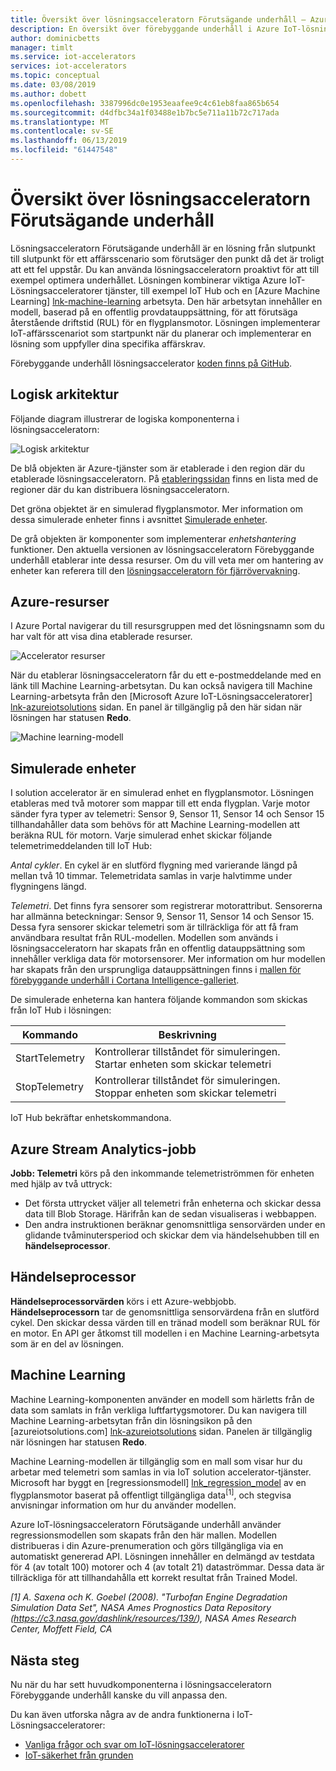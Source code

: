 ```yaml
---
title: Översikt över lösningsacceleratorn Förutsägande underhåll – Azure | Microsoft Docs
description: En översikt över förebyggande underhåll i Azure IoT-lösningsaccelerator.
author: dominicbetts
manager: timlt
ms.service: iot-accelerators
services: iot-accelerators
ms.topic: conceptual
ms.date: 03/08/2019
ms.author: dobett
ms.openlocfilehash: 3387996dc0e1953eaafee9c4c61eb8faa865b654
ms.sourcegitcommit: d4dfbc34a1f03488e1b7bc5e711a11b72c717ada
ms.translationtype: MT
ms.contentlocale: sv-SE
ms.lasthandoff: 06/13/2019
ms.locfileid: "61447548"
---
```

# <a name="predictive-maintenance-solution-accelerator-overview"></a>Översikt över lösningsacceleratorn Förutsägande underhåll

Lösningsacceleratorn Förutsägande underhåll är en lösning från slutpunkt till slutpunkt för ett affärsscenario som förutsäger den punkt då det är troligt att ett fel uppstår. Du kan använda lösningsacceleratorn proaktivt för att till exempel optimera underhållet. Lösningen kombinerar viktiga Azure IoT-Lösningsacceleratorer tjänster, till exempel IoT Hub och en [Azure Machine Learning] [ lnk-machine-learning] arbetsyta. Den här arbetsytan innehåller en modell, baserad på en offentlig provdatauppsättning, för att förutsäga återstående driftstid (RUL) för en flygplansmotor. Lösningen implementerar IoT-affärsscenariot som startpunkt när du planerar och implementerar en lösning som uppfyller dina specifika affärskrav.

Förebyggande underhåll lösningsaccelerator [koden finns på GitHub](https://github.com/Azure/azure-iot-predictive-maintenance).

## <a name="logical-architecture"></a>Logisk arkitektur

Följande diagram illustrerar de logiska komponenterna i lösningsacceleratorn:

![Logisk arkitektur][img-architecture]

De blå objekten är Azure-tjänster som är etablerade i den region där du etablerade lösningsacceleratorn. På [etableringssidan][lnk-azureiotsolutions] finns en lista med de regioner där du kan distribuera lösningsacceleratorn.

Det gröna objektet är en simulerad flygplansmotor. Mer information om dessa simulerade enheter finns i avsnittet [Simulerade enheter](#simulated-devices).

De grå objekten är komponenter som implementerar *enhetshantering* funktioner. Den aktuella versionen av lösningsacceleratorn Förebyggande underhåll etablerar inte dessa resurser. Om du vill veta mer om hantering av enheter kan referera till den [lösningsacceleratorn för fjärrövervakning][lnk-remote-monitoring].

## <a name="azure-resources"></a>Azure-resurser

I Azure Portal navigerar du till resursgruppen med det lösningsnamn som du har valt för att visa dina etablerade resurser.

![Accelerator resurser][img-resource-group]

När du etablerar lösningsacceleratorn får du ett e-postmeddelande med en länk till Machine Learning-arbetsytan. Du kan också navigera till Machine Learning-arbetsyta från den [Microsoft Azure IoT-Lösningsacceleratorer] [ lnk-azureiotsolutions] sidan. En panel är tillgänglig på den här sidan när lösningen har statusen **Redo**.

![Machine learning-modell][img-machine-learning]

## <a name="simulated-devices"></a>Simulerade enheter

I solution accelerator är en simulerad enhet en flygplansmotor. Lösningen etableras med två motorer som mappar till ett enda flygplan. Varje motor sänder fyra typer av telemetri: Sensor 9, Sensor 11, Sensor 14 och Sensor 15 tillhandahåller data som behövs för att Machine Learning-modellen att beräkna RUL för motorn. Varje simulerad enhet skickar följande telemetrimeddelanden till IoT Hub:

*Antal cykler*. En cykel är en slutförd flygning med varierande längd på mellan två 10 timmar. Telemetridata samlas in varje halvtimme under flygningens längd.

*Telemetri*. Det finns fyra sensorer som registrerar motorattribut. Sensorerna har allmänna beteckningar: Sensor 9, Sensor 11, Sensor 14 och Sensor 15. Dessa fyra sensorer skickar telemetri som är tillräckliga för att få fram användbara resultat från RUL-modellen. Modellen som används i lösningsacceleratorn har skapats från en offentlig datauppsättning som innehåller verkliga data för motorsensorer. Mer information om hur modellen har skapats från den ursprungliga datauppsättningen finns i [mallen för förebyggande underhåll i Cortana Intelligence-galleriet][lnk-cortana-analytics].

De simulerade enheterna kan hantera följande kommandon som skickas från IoT Hub i lösningen:

| Kommando | Beskrivning |
| --- | --- |
| StartTelemetry |Kontrollerar tillståndet för simuleringen.<br/>Startar enheten som skickar telemetri |
| StopTelemetry |Kontrollerar tillståndet för simuleringen.<br/>Stoppar enheten som skickar telemetri |

IoT Hub bekräftar enhetskommandona.

## <a name="azure-stream-analytics-job"></a>Azure Stream Analytics-jobb

**Jobb: Telemetri** körs på den inkommande telemetriströmmen för enheten med hjälp av två uttryck:

* Det första uttrycket väljer all telemetri från enheterna och skickar dessa data till Blob Storage. Härifrån kan de sedan visualiseras i webbappen.
* Den andra instruktionen beräknar genomsnittliga sensorvärden under en glidande tvåminutersperiod och skickar dem via händelsehubben till en **händelseprocessor**.

## <a name="event-processor"></a>Händelseprocessor
**Händelseprocessorvärden** körs i ett Azure-webbjobb. **Händelseprocessorn** tar de genomsnittliga sensorvärdena från en slutförd cykel. Den skickar dessa värden till en tränad modell som beräknar RUL för en motor. En API ger åtkomst till modellen i en Machine Learning-arbetsyta som är en del av lösningen.

## <a name="machine-learning"></a>Machine Learning
Machine Learning-komponenten använder en modell som härletts från de data som samlats in från verkliga luftfartygsmotorer. Du kan navigera till Machine Learning-arbetsytan från din lösningsikon på den [azureiotsolutions.com] [ lnk-azureiotsolutions] sidan. Panelen är tillgänglig när lösningen har statusen **Redo**.

Machine Learning-modellen är tillgänglig som en mall som visar hur du arbetar med telemetri som samlas in via IoT solution accelerator-tjänster. Microsoft har byggt en [regressionsmodell] [ lnk_regression_model] av en flygplansmotor baserat på offentligt tillgängliga data<sup>\[1\]</sup>, och stegvisa anvisningar information om hur du använder modellen.

Azure IoT-lösningsacceleratorn Förutsägande underhåll använder regressionsmodellen som skapats från den här mallen. Modellen distribueras i din Azure-prenumeration och görs tillgängliga via en automatiskt genererad API. Lösningen innehåller en delmängd av testdata för 4 (av totalt 100) motorer och 4 (av totalt 21) dataströmmar. Dessa data är tillräckliga för att tillhandahålla ett korrekt resultat från Trained Model.

*\[1\] A. Saxena och K. Goebel (2008). "Turbofan Engine Degradation Simulation Data Set", NASA Ames Prognostics Data Repository (https://c3.nasa.gov/dashlink/resources/139/), NASA Ames Research Center, Moffett Field, CA*

## <a name="next-steps"></a>Nästa steg
Nu när du har sett huvudkomponenterna i lösningsacceleratorn Förebyggande underhåll kanske du vill anpassa den.

Du kan även utforska några av de andra funktionerna i IoT-Lösningsacceleratorer:

* [Vanliga frågor och svar om IoT-lösningsacceleratorer][lnk-faq]
* [IoT-säkerhet från grunden][lnk-security-groundup]

[img-architecture]: media/iot-accelerators-predictive-walkthrough/architecture.png
[img-resource-group]: media/iot-accelerators-predictive-walkthrough/resource-group.png
[img-machine-learning]: media/iot-accelerators-predictive-walkthrough/machine-learning.png

[lnk-remote-monitoring]: quickstart-predictive-maintenance-deploy.md
[lnk-cortana-analytics]: https://gallery.cortanaintelligence.com/Collection/Predictive-Maintenance-Template-3
[lnk-azureiotsolutions]: https://www.azureiotsolutions.com/
[lnk-faq]: iot-accelerators-faq.md
[lnk-security-groundup]:/azure/iot-fundamentals/iot-security-ground-up
[lnk-machine-learning]: https://azure.microsoft.com/services/machine-learning/
[lnk_regression_model]: https://gallery.cortanaanalytics.com/Collection/Predictive-Maintenance-Template-3
